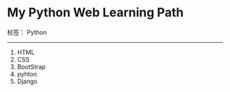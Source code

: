 # My Python Web Learning Path

标签： Python

---

 1. HTML
 2. CSS
 3. BootStrap
 4. pyhton
 5. Django

